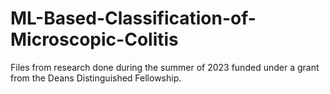 # ML-Based-Classification-of-Microscopic-Colitis
Files from research done during the summer of 2023 funded under a grant from the Deans Distinguished Fellowship.

